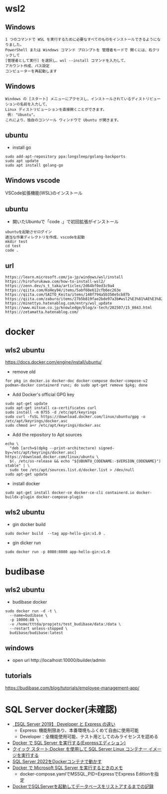 # wsl2
## Windows
```
1 つのコマンドで WSL を実行するために必要なすべてのものをインストールできるようになりました。 
PowerShell または Windows コマンド プロンプトを 管理者モードで 開くには、右クリックして 
[管理者として実行] を選択し、wsl --install コマンドを入力して、
アカウント作成、パス設定
コンピューターを再起動します
```
## Windows
```
Windows の [スタート] メニューにアクセスし、インストールされているディストリビューションの名前を入力して、
Linux ディストリビューションを直接開くことができます。
 例: "Ubuntu"。 
これにより、独自のコンソール ウィンドウで Ubuntu が開きます。
```

## ubuntu
- install go
``` 
sudo add-apt-repository ppa:longsleep/golang-backports
sudo apt update
sudo apt install golang-go
```

## Windows vscode
VSCode拡張機能(WSL)のインストール

## ubuntu
- 開いたUbuntuで「code .」で初回拡張がインストール
```
ubuntuを起動させログイン
適当な作業ディレクトリを作成、vscodeを起動
mkdir test
cd test
code .
```

## url
```
https://learn.microsoft.com/ja-jp/windows/wsl/install
https://hirofurukawa.com/how-to-install-wsl2/
https://zenn.dev/s_t_taka/articles/2d64bf0ed3c9a4
https://qiita.com/KoHey94/items/5abf60e612cfb6ec263e
https://qiita.com/SAITO_Keita/items/148f794a5b358e5cb87b
https://qiita.com/zaburo/items/27b5b819fae2bde97a3b#wsl2%E3%81%AE%E3%82%A4%E3%83%B3%E3%82%B9%E3%83%88%E3%83%BC%E3%83%AB
https://minettyo.hatenablog.com/entry/wsl_update
https://www.mitsue.co.jp/knowledge/blog/x-tech/202507/15_0843.html
https://zetamatta.hatenablog.com/
```

# docker
## wls2 ubuntu
https://docs.docker.com/engine/install/ubuntu/

- remove old
```
for pkg in docker.io docker-doc docker-compose docker-compose-v2 podman-docker containerd runc; do sudo apt-get remove $pkg; done
```

- Add Docker's official GPG key
```
sudo apt-get update
sudo apt-get install ca-certificates curl
sudo install -m 0755 -d /etc/apt/keyrings
sudo curl -fsSL https://download.docker.com/linux/ubuntu/gpg -o /etc/apt/keyrings/docker.asc
sudo chmod a+r /etc/apt/keyrings/docker.asc
```

- Add the repository to Apt sources
```
echo \
  "deb [arch=$(dpkg --print-architecture) signed-by=/etc/apt/keyrings/docker.asc] https://download.docker.com/linux/ubuntu \
  $(. /etc/os-release && echo "${UBUNTU_CODENAME:-$VERSION_CODENAME}") stable" | \
  sudo tee /etc/apt/sources.list.d/docker.list > /dev/null
sudo apt-get update
```
- install docker
```
sudo apt-get install docker-ce docker-ce-cli containerd.io docker-buildx-plugin docker-compose-plugin
```

## wls2 ubuntu
- gin docker build
```
sudo docker build  --tag app-hello-gin:v1.0 .
```
- gin dicker run
```
sudo docker run -p 8080:8080 app-hello-gin:v1.0 
```

# budibase
## wls2 ubuntu
- budibase docker
```
sudo docker run -d -t \
  --name=budibase \
  -p 10000:80 \
  -v /home/tttda/propjets/test_budibase/data:/data \
  --restart unless-stopped \
  budibase/budibase:latest
```

## windows
- open url
http://localhost:10000/builder/admin

## tutorials
https://budibase.com/blog/tutorials/employee-management-app/


# SQL Server docker(未確認)
- [【SQL Server 2019】 Developer と Express の違い](https://qiita.com/Sanada-code/items/fb19e98f9201bf1d8e1f)
  - Express: 機能制限あり、本番環境もふくめて自由に使用可能
  - Developer：全機能使用可能、テスト用としてのみライセンスを認める
- [Docker で SQL Server を実行する(Expressエディション)](https://www.curict.com/item/99/99ff31e.html)
- [クイック スタート:Docker を使用して SQL Server Linux コンテナー イメージを実行する](https://learn.microsoft.com/ja-jp/sql/linux/quickstart-install-connect-docker?view=sql-server-ver17&tabs=cli&pivots=cs1-bash)
- [SQL Server 2022をDockerコンテナで動かす](https://qiita.com/charon/items/6a7cae83b0d2aea6258e)
- [Docker で Microsoft SQL Server を実行するときのメモ](https://zenn.dev/shimiyu/scraps/e4b93ef1c47a08)
  - docker-compose.yamlでMSSQL_PID=ExpressでExpress Editionを指定
- [DockerでSQLServerを起動してデータベースをリストアするまでの記録](https://twinbird-htn.hatenablog.com/entry/2025/01/11/043000)

